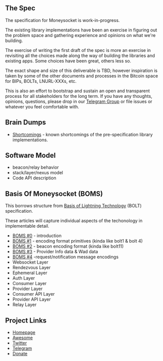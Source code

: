 The Spec
------------
The specification for Moneysocket is work-in-progress.

The existing library implementations have been an exercise in figuring out the problem space and gathering experience and opinions on what we're building.

The exercise of writing the first draft of the spec is more an exercise in revisiting all the choices made along the way of building the libraries and existing apps. Some choices have been great, others less so.

The exact shape and size of this deliverable is TBD, however inspiration is taken by some of the other documents and processes in the Bitcoin space for BIPs, BOLTs, LNURL-XXXs, etc.

This is also an effort to bootstrap and sustain an open and transparent process for all stakeholders for the long term. If you have any thoughts, opinions, questions, please drop in our [Telegram Group](https://t.me/moneysocket) or file issues or whatever you feel comfortable with.

Brain Dumps
------------

* [Shortcomings](shortcomings.md) - known shortcomings of the pre-specification library implementations.


Software Model
------------

* beacon/relay behavior
* stack/layer/nexus model
* Code API description


Basis Of Moneysocket (BOMS)
-----

This borrows structure from [Basis of Lightning Technology](https://github.com/lightningnetwork/lightning-rfc/blob/master/00-introduction.md) (BOLT) specification.

These articles will capture individual aspects of the techonology in implementable detail.

* [BOMS #0](00-introduction.md) - introduction
* [BOMS #1](02-encoding.md) - encoding format primitives (kinda like bolt1 & bolt 4)
* [BOMS #2](02-beacons.md) - beacon encoding format (kinda like bolt11)
* [BOMS #3](03-wad.md) - Provider Info data & Wad data
* [BOMS #4](04-messages.md) -request/notification message encodings
* Websocket Layer
* Rendezvous Layer
* Ephemeral Layer
* Auth Layer
* Consumer Layer
* Provider Layer
* Consumer API Layer
* Provider API Layer
* Relay Layer



Project Links
-------------

- [Homepage](https://socket.money)
- [Awesome](https://github.com/moneysocket/awesome-moneysocket)
- [Twitter](https://twitter.com/moneysocket)
- [Telegram](https://t.me/moneysocket)
- [Donate](https://socket.money/#donate)
